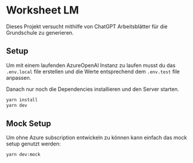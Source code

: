 # Worksheet LM

Dieses Projekt versucht mithilfe von ChatGPT Arbeitsblätter für die Grundschule zu generieren.

## Setup

Um mit einem laufenden AzureOpenAI Instanz zu laufen musst du das `.env.local` file erstellen und die Werte entsprechend dem `.env.test` file anpassen.

Danach nur noch die Dependencies installieren und den Server starten.

```bash
yarn install
yarn dev
```

## Mock Setup

Um ohne Azure subscription entwickeln zu können kann einfach das mock setup genutzt werden:

```bash
yarn dev:mock
```
